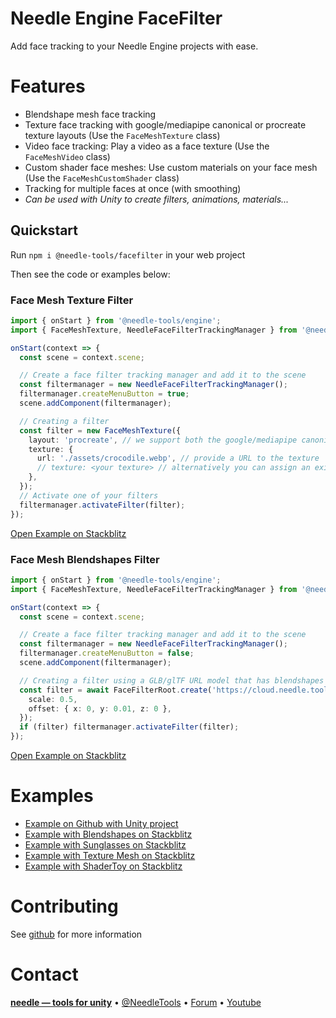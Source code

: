 # Needle Engine FaceFilter

Add face tracking to your Needle Engine projects with ease.


# Features
- Blendshape mesh face tracking
- Texture face tracking with google/mediapipe canonical or procreate texture layouts (Use the `FaceMeshTexture` class)
- Video face tracking: Play a video as a face texture (Use the `FaceMeshVideo` class)
- Custom shader face meshes: Use custom materials on your face mesh (Use the `FaceMeshCustomShader` class)
- Tracking for multiple faces at once (with smoothing)
- *Can be used with Unity to create filters, animations, materials...*


## Quickstart

Run `npm i @needle-tools/facefilter` in your web project   

Then see the code or examples below:

### Face Mesh Texture Filter


```ts
import { onStart } from '@needle-tools/engine';
import { FaceMeshTexture, NeedleFaceFilterTrackingManager } from '@needle-tools/facefilter';

onStart(context => {
  const scene = context.scene;

  // Create a face filter tracking manager and add it to the scene
  const filtermanager = new NeedleFaceFilterTrackingManager();
  filtermanager.createMenuButton = true;
  scene.addComponent(filtermanager);

  // Creating a filter
  const filter = new FaceMeshTexture({
    layout: 'procreate', // we support both the google/mediapipe canonical layout and procreate/arkit layouts
    texture: {
      url: './assets/crocodile.webp', // provide a URL to the texture
      // texture: <your texture> // alternatively you can assign an existing texture directly
    },
  });
  // Activate one of your filters
  filtermanager.activateFilter(filter);
});
```
[Open Example on Stackblitz](https://stackblitz.com/edit/needle-engine-facefilter)



### Face Mesh Blendshapes Filter


```ts
import { onStart } from '@needle-tools/engine';
import { FaceMeshTexture, NeedleFaceFilterTrackingManager } from '@needle-tools/facefilter';

onStart(context => {
  const scene = context.scene;

  // Create a face filter tracking manager and add it to the scene
  const filtermanager = new NeedleFaceFilterTrackingManager();
  filtermanager.createMenuButton = false;
  scene.addComponent(filtermanager);

  // Creating a filter using a GLB/glTF URL model that has blendshapes
  const filter = await FaceFilterRoot.create('https://cloud.needle.tools/-/assets/Z23hmXBZWllze-ZWllze/file', {
    scale: 0.5,
    offset: { x: 0, y: 0.01, z: 0 },
  });
  if (filter) filtermanager.activateFilter(filter);
});
  ```
[Open Example on Stackblitz](https://stackblitz.com/edit/needle-engine-facefilter-blendshapes?file=src%2Fmain.ts)


# Examples
- [Example on Github with Unity project](https://github.com/needle-engine/facefilter)
- [Example with Blendshapes on Stackblitz](https://stackblitz.com/edit/needle-engine-facefilter-blendshapes?file=src%2Fmain.ts)
- [Example with Sunglasses on Stackblitz](https://stackblitz.com/edit/needle-engine-facefilter-glasses?file=src%2Fmain.ts)
- [Example with Texture Mesh on Stackblitz](https://stackblitz.com/edit/needle-engine-facefilter)
- [Example with ShaderToy on Stackblitz](https://stackblitz.com/edit/needle-engine-shadertoy-facefilter)


# Contributing
See [github](https://github.com/needle-engine/facefilter) for more information


# Contact

<b>[needle — tools for unity](https://needle.tools)</b> •
[@NeedleTools](https://twitter.com/NeedleTools) •
[Forum](https://forum.needle.tools) •
[Youtube](https://www.youtube.com/@needle-tools)
